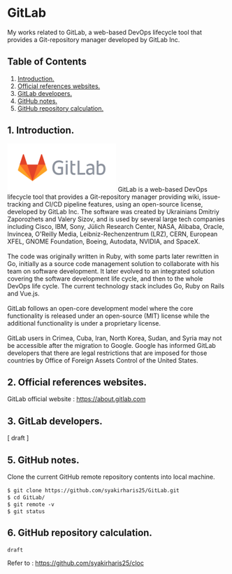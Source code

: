 # GitLab
My works related to GitLab, a web-based DevOps lifecycle tool that provides a Git-repository manager developed by GitLab Inc.

## Table of Contents
1. [Introduction.](#introduction)
2. [Official references websites.](#references)
3. [GitLab developers.](#developers)
4. [GitHub notes.](#github)
5. [GitHub repository calculation.](#calculation)

<a name="introduction"></a>
## 1. Introduction.
<img src="gitlab.png" height="110">
GitLab is a web-based DevOps lifecycle tool that provides a Git-repository manager providing wiki, issue-tracking and CI/CD pipeline features, using an open-source license, developed by GitLab Inc. The software was created by Ukrainians Dmitriy Zaporozhets and Valery Sizov, and is used by several large tech companies including Cisco, IBM, Sony, Jülich Research Center, NASA, Alibaba, Oracle, Invincea, O'Reilly Media, Leibniz-Rechenzentrum (LRZ), CERN, European XFEL, GNOME Foundation, Boeing, Autodata, NVIDIA, and SpaceX.
<br /><br />
The code was originally written in Ruby, with some parts later rewritten in Go, initially as a source code management solution to collaborate with his team on software development. It later evolved to an integrated solution covering the software development life cycle, and then to the whole DevOps life cycle. The current technology stack includes Go, Ruby on Rails and Vue.js.
<br /><br />
GitLab follows an open-core development model where the core functionality is released under an open-source (MIT) license while the additional functionality is under a proprietary license.
<br /><br />
GitLab users in Crimea, Cuba, Iran, North Korea, Sudan, and Syria may not be accessible after the migration to Google. Google has informed GitLab developers that there are legal restrictions that are imposed for those countries by Office of Foreign Assets Control of the United States.

<a name="references"></a>
## 2. Official references websites.
GitLab official website : https://about.gitlab.com <br />

<a name="developers"></a>
## 3. GitLab developers.
[ draft ]
 
<a name="github"></a>
## 5. GitHub notes.
Clone the current GitHub remote repository contents into local machine.
```
$ git clone https://github.com/syakirharis25/GitLab.git
$ cd GitLab/
$ git remote -v
$ git status
```

<a name="calculation"></a>
## 6. GitHub repository calculation.
```
draft
```
Refer to : https://github.com/syakirharis25/cloc
